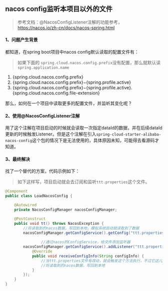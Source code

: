 ## nacos config监听本项目以外的文件

> 参考文档：@NacosConfigListener注解的功能参考，https://nacos.io/zh-cn/docs/nacos-spring.html

#### 1、问题产生背景

都知道，在spring boot项目中nacos config默认读取的配置文件有：

> 如果下面的 `spring.cloud.nacos.config.prefix`没有配置，那么就默认读 `spring.application.name`

1. {spring.cloud.nacos.config.prefix}
2. {spring.cloud.nacos.config.prefix}−{spring.profile.active}
3. {spring.cloud.nacos.config.prefix}−{spring.profile.active}.{spring.cloud.nacos.config.file-extension}

那么，如何在一个项目中读取更多的配置文件，并监听其变化呢？

#### 2、使用@NacosConfigListener注解

用了这个注解在项目启动的时候就会读取一次指定dataId的数据，并在后续dataId更新的时候触发Listener。但是这个注解在引入`spring-cloud-starter-alibaba-nacos-config`这个包的情况下是无法使用的，具体原因未知，可能得去看源码才知道。

#### 3、最终解决

找了一个替代的方案，代码示例如下：

> 如下这样写，项目启动就会去订阅和监听`ttt.properties`这个文件。

```java
@Component
public class LoadNacosConfig {

    @Autowired
    private NacosConfigManager nacosConfigManager;

    @PostConstruct
    public void tt() throws NacosException {
      	//将读取到的nacos数据，写回到本地，模拟系统启动就读取到了数据
        nacosConfigManager.getConfigService().getConfig("ttt.properties", "DEFAULT_GROUP", 3000);
        
				//通过nacos的ConfigService，给文件添加监听器
        nacosConfigManager.getConfigService().addListener("ttt.properties", "DEFAULT_GROUP", new AbstractListener() {
            @Override
            public void receiveConfigInfo(String configInfo) {
              	//当ttt.properties文件有改动，就会触发这个方法执行，不过它这儿是拿到整个文件内容的字符串。
                //将读取到的nacos数据，写回到本地
            }
        });
    }
}

```



